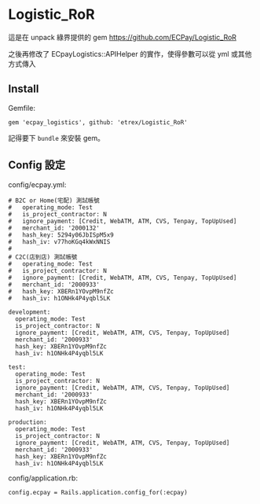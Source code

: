 # Logistic_RoR
這是在 unpack 綠界提供的 gem https://github.com/ECPay/Logistic_RoR

之後再修改了 ECpayLogistics::APIHelper 的實作，使得參數可以從 yml 或其他方式傳入

## Install

Gemfile:
```
gem 'ecpay_logistics', github: 'etrex/Logistic_RoR'
```

記得要下 `bundle` 來安裝 gem。

## Config 設定

config/ecpay.yml:
```
# B2C or Home(宅配) 測試帳號
#   operating_mode: Test
#   is_project_contractor: N
#   ignore_payment: [Credit, WebATM, ATM, CVS, Tenpay, TopUpUsed]
#   merchant_id: '2000132'
#   hash_key: 5294y06JbISpM5x9
#   hash_iv: v77hoKGq4kWxNNIS
#
# C2C(店到店) 測試帳號
#   operating_mode: Test
#   is_project_contractor: N
#   ignore_payment: [Credit, WebATM, ATM, CVS, Tenpay, TopUpUsed]
#   merchant_id: '2000933'
#   hash_key: XBERn1YOvpM9nfZc
#   hash_iv: h1ONHk4P4yqbl5LK

development:
  operating_mode: Test
  is_project_contractor: N
  ignore_payment: [Credit, WebATM, ATM, CVS, Tenpay, TopUpUsed]
  merchant_id: '2000933'
  hash_key: XBERn1YOvpM9nfZc
  hash_iv: h1ONHk4P4yqbl5LK

test:
  operating_mode: Test
  is_project_contractor: N
  ignore_payment: [Credit, WebATM, ATM, CVS, Tenpay, TopUpUsed]
  merchant_id: '2000933'
  hash_key: XBERn1YOvpM9nfZc
  hash_iv: h1ONHk4P4yqbl5LK

production:
  operating_mode: Test
  is_project_contractor: N
  ignore_payment: [Credit, WebATM, ATM, CVS, Tenpay, TopUpUsed]
  merchant_id: '2000933'
  hash_key: XBERn1YOvpM9nfZc
  hash_iv: h1ONHk4P4yqbl5LK
```

config/application.rb:

```
config.ecpay = Rails.application.config_for(:ecpay)
```

